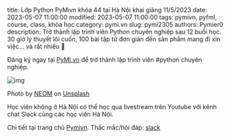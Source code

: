 title: Lớp Python PyMivn khóa 44 tại Hà Nội khai giảng 11/5/2023
date: 2023-05-07 11:00:00
modified: 2023-05-07 11:00:00
tags: pymivn, pyfml, course, class, khóa học
category: pymi.vn
slug: pymi2305
authors: Pymier0
description: Trở thành lập trình viên Python chuyên nghiệp sau 12 buổi học. 30 giờ lý thuyết lôi cuốn, 100 bài tập từ đơn giản đến sản phẩm mang đi xin việc... và rất nhiều 🍻

Đăng ký ngay tại [PyMI.vn](https://pymi.vn) để trở thành lập trình viên #python chuyên nghiệp.

![img](https://images.unsplash.com/photo-1682686581854-5e71f58e7e3f?ixlib=rb-4.0.3&q=85&fm=jpg&crop=entropy&cs=srgb&dl=neom-wUyMk7ziLT0-unsplash.jpg&w=640)

Photo by <a href="https://unsplash.com/@neom?utm_source=unsplash&utm_medium=referral&utm_content=creditCopyText">NEOM</a> on <a href="https://unsplash.com/photos/wUyMk7ziLT0?utm_source=unsplash&utm_medium=referral&utm_content=creditCopyText">Unsplash</a>

Học viên không ở Hà Nội có thể học qua livestream trên Youtube với kênh chat
Slack cùng các học viên Hà Nội.

Chi tiết tại trang chủ [Pymivn](https://pymi.vn).
Thắc mắc/hỏi đáp: [slack](https://invite.pymi.vn)
